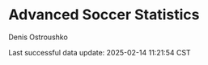 # Advanced Soccer Statistics
Denis Ostroushko

<!-- gfm -->

Last successful data update: 2025-02-14 11:21:54 CST
